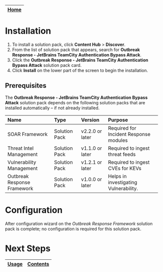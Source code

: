[Home](../README.md) |
|--------------------------------------------|

# Installation

1. To install a solution pack, click **Content Hub** > **Discover**.
2. From the list of solution pack that appears, search for **Outbreak Response - JetBrains TeamCity Authentication Bypass Attack**.
3. Click the **Outbreak Response - JetBrains TeamCity Authentication Bypass Attack** solution pack card.
4. Click **Install** on the lower part of the screen to begin the installation.

## Prerequisites
The **Outbreak Response - JetBrains TeamCity Authentication Bypass Attack** solution pack depends on the following solution packs that are installed automatically &ndash; if not already installed.

| Name                        | Type          | Version         | Purpose                                |
|:----------------------------|:--------------|:----------------|:---------------------------------------|
| SOAR Framework              | Solution Pack | v2.2.0 or later | Required for Incident Response modules |
| Threat Intel Management     | Solution Pack | v1.1.0 or later | Required to ingest threat feeds        |
| Vulnerability Management    | Solution Pack | v1.2.1 or later | Required to ingest CVEs for KEVs       |
| Outbreak Response Framework | Solution Pack | v1.0.0 or later | Helps in investigating Vulnerability.  |

# Configuration

After configuration wizard on the *Outbreak Response Framework* solution pack is complete; no configuration is required for this solution pack.

# Next Steps
| [Usage](./usage.md) | [Contents](./contents.md) |
|---------------------|---------------------------|